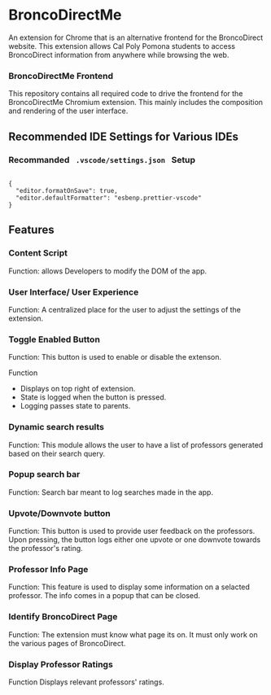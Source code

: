 <h1> BroncoDirectMe </h1>

<p> An extension for Chrome that is an alternative frontend for the BroncoDirect website. This extension allows Cal Poly Pomona students to access BroncoDirect information from anywhere while browsing the web. </p>

<h3> BroncoDirectMe Frontend </h3>

<p> This repository contains all required code to drive the frontend for the BroncoDirectMe Chromium extension. This mainly includes the composition and rendering of the user interface.</p>

<h2> Recommended IDE Settings for Various IDEs </h2> 

<h3> Recommanded <code> .vscode/settings.json </code> Setup</h3>
<code>
{
  "editor.formatOnSave": true,
  "editor.defaultFormatter": "esbenp.prettier-vscode"
}
</code>
<h2> Features </h2>

<h3> Content Script </h3>
<p> Function: allows Developers to modify the DOM of the app. </p>

<h3> User Interface/ User Experience </h3>
<p> Function: A centralized place for the user to adjust the settings of the extension. </p>

<h3> Toggle Enabled Button </h3>
<p> Function: This button is used to enable or disable the extenson. </p>

<p> Function </p> 
<ul>
<li> Displays on top right of extension. </li>
<li> State is logged when the button is pressed. </li>
<li> Logging passes state to parents. </li>
</ul>

<h3> Dynamic search results </h3>
<p> Function: This module allows the user to have a list of professors generated based on their search query. </p>

<h3> Popup search bar </h3> 
<p> Function: Search bar meant to log searches made in the app. </p>

<h3> Upvote/Downvote button </h3>
<p> Function: This button is used to provide user feedback on the professors. Upon pressing, the button logs either one upvote or one downvote towards the professor's rating. </p>

<h3> Professor Info Page </h3> 
<p> Function: This feature is used to display some information on a selacted professor. The info comes in a popup that can be closed. </p>

<h3> Identify BroncoDirect Page </h3>
<p> Function: The extension must know what page its on. It must only work on the various pages of BroncoDirect. </p>

<h3> Display Professor Ratings </h3>
<p> Function Displays relevant professors' ratings. </p>
